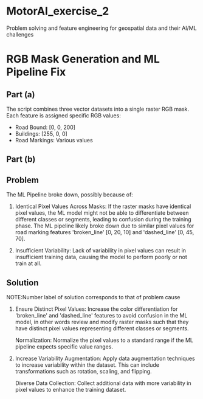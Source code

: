 # MotorAI_exercise_2
Problem solving and feature engineering for geospatial data and their AI/ML challenges

# RGB Mask Generation and ML Pipeline Fix

## Part (a)
The script combines three vector datasets into a single raster RGB mask. Each feature is assigned specific RGB values:
- Road Bound: [0, 0, 200]
- Buildings: [255, 0, 0]
- Road Markings: Various values

## Part (b)

## Problem 
The ML Pipeline broke down, possibly because of:

1. Identical Pixel Values Across Masks: If the raster masks have identical pixel values, the ML model might not be able to differentiate between different classes or segments, leading to confusion during the training phase. The ML pipeline likely broke down due to similar pixel values for road marking features 'broken_line' [0, 20, 10] and 'dashed_line' [0, 45, 70].

2. Insufficient Variability: Lack of variability in pixel values can result in insufficient training data, causing the model to perform poorly or not train at all.

## Solution
NOTE:Number label of solution corresponds to that of problem cause

1. Ensure Distinct Pixel Values:
Increase the color differentiation for 'broken_line' and 'dashed_line' features to avoid confusion in the ML model, in other words review and modify raster masks such that they have distinct pixel values representing different classes or segments.

    Normalization: Normalize the pixel values to a standard range if the ML pipeline expects specific value ranges.

2. Increase Variability
Augmentation: Apply data augmentation techniques to increase variability within the dataset. This can include transformations such as rotation, scaling, and flipping.

    Diverse Data Collection: Collect additional data with more variability in pixel values to enhance the training dataset.
